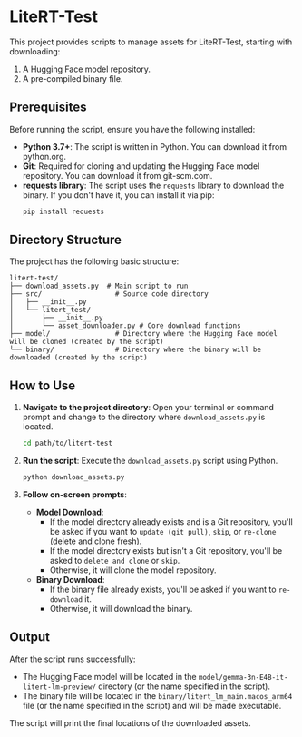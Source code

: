 # LiteRT-Test

This project provides scripts to manage assets for LiteRT-Test, starting with downloading:
1.  A Hugging Face model repository.
2.  A pre-compiled binary file.

## Prerequisites

Before running the script, ensure you have the following installed:

*   **Python 3.7+**: The script is written in Python. You can download it from python.org.
*   **Git**: Required for cloning and updating the Hugging Face model repository. You can download it from git-scm.com.
*   **requests library**: The script uses the `requests` library to download the binary. If you don't have it, you can install it via pip:
    ```bash
    pip install requests
    ```

## Directory Structure

The project has the following basic structure:

```
litert-test/
├── download_assets.py  # Main script to run
├── src/                  # Source code directory
│   ├── __init__.py
│   └── litert_test/
│       ├── __init__.py
│       └── asset_downloader.py # Core download functions
├── model/                # Directory where the Hugging Face model will be cloned (created by the script)
└── binary/               # Directory where the binary will be downloaded (created by the script)
```

## How to Use

1.  **Navigate to the project directory**:
    Open your terminal or command prompt and change to the directory where `download_assets.py` is located.
    ```bash
    cd path/to/litert-test
    ```

2.  **Run the script**:
    Execute the `download_assets.py` script using Python.
    ```bash
    python download_assets.py
    ```

3.  **Follow on-screen prompts**:
    *   **Model Download**:
        *   If the model directory already exists and is a Git repository, you'll be asked if you want to `update (git pull)`, `skip`, or `re-clone` (delete and clone fresh).
        *   If the model directory exists but isn't a Git repository, you'll be asked to `delete and clone` or `skip`.
        *   Otherwise, it will clone the model repository.
    *   **Binary Download**:
        *   If the binary file already exists, you'll be asked if you want to `re-download` it.
        *   Otherwise, it will download the binary.

## Output

After the script runs successfully:
*   The Hugging Face model will be located in the `model/gemma-3n-E4B-it-litert-lm-preview/` directory (or the name specified in the script).
*   The binary file will be located in the `binary/litert_lm_main.macos_arm64` file (or the name specified in the script) and will be made executable.

The script will print the final locations of the downloaded assets.